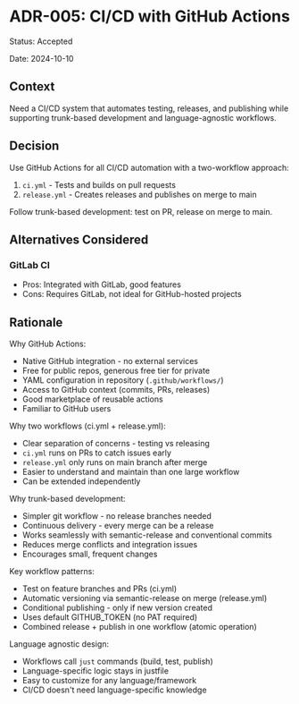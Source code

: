 # ADR-005: CI/CD with GitHub Actions

Status: Accepted

Date: 2024-10-10

## Context

Need a CI/CD system that automates testing, releases, and publishing while supporting trunk-based development and language-agnostic workflows.

## Decision

Use GitHub Actions for all CI/CD automation with a two-workflow approach:

1. `ci.yml` - Tests and builds on pull requests
2. `release.yml` - Creates releases and publishes on merge to main

Follow trunk-based development: test on PR, release on merge to main.

## Alternatives Considered

### GitLab CI

- Pros: Integrated with GitLab, good features
- Cons: Requires GitLab, not ideal for GitHub-hosted projects

## Rationale

Why GitHub Actions:

- Native GitHub integration - no external services
- Free for public repos, generous free tier for private
- YAML configuration in repository (`.github/workflows/`)
- Access to GitHub context (commits, PRs, releases)
- Good marketplace of reusable actions
- Familiar to GitHub users

Why two workflows (ci.yml + release.yml):

- Clear separation of concerns - testing vs releasing
- `ci.yml` runs on PRs to catch issues early
- `release.yml` only runs on main branch after merge
- Easier to understand and maintain than one large workflow
- Can be extended independently

Why trunk-based development:

- Simpler git workflow - no release branches needed
- Continuous delivery - every merge can be a release
- Works seamlessly with semantic-release and conventional commits
- Reduces merge conflicts and integration issues
- Encourages small, frequent changes

Key workflow patterns:

- Test on feature branches and PRs (ci.yml)
- Automatic versioning via semantic-release on merge (release.yml)
- Conditional publishing - only if new version created
- Uses default GITHUB_TOKEN (no PAT required)
- Combined release + publish in one workflow (atomic operation)

Language agnostic design:

- Workflows call `just` commands (build, test, publish)
- Language-specific logic stays in justfile
- Easy to customize for any language/framework
- CI/CD doesn't need language-specific knowledge
